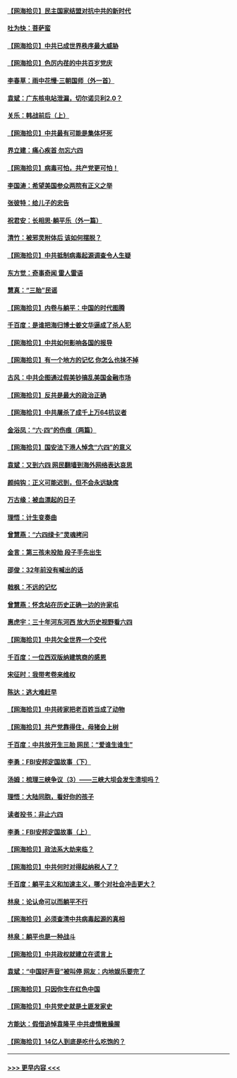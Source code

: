 #### [【网海拾贝】民主国家结盟对抗中共的新时代](../pages/nsc993/n13031717.md?t=06191001) 
#### [吐为快：菩萨蛮](../pages/nsc993/n13030033.md?t=06191001) 
#### [【网海拾贝】中共已成世界秩序最大威胁](../pages/nsc993/n13028138.md?t=06191001) 
#### [【网海拾贝】色厉内荏的中共百岁党庆](../pages/nsc993/n13025582.md?t=06191001) 
#### [李春草：雨中花慢‧三朝国师（外一首）](../pages/nsc993/n13025567.md?t=06191001) 
#### [袁斌：广东核电站泄漏，切尔诺贝利2.0？](../pages/nsc993/n13025475.md?t=06191001) 
#### [关乐：韩战前后（上）](../pages/nsc993/n13025387.md?t=06191001) 
#### [【网海拾贝】中共最有可能是集体坏死](../pages/nsc993/n13023101.md?t=06191001) 
#### [界立建：痛心疾首 勿忘六四](../pages/nsc993/n13022339.md?t=06191001) 
#### [【网海拾贝】病毒可怕，共产党更可怕！](../pages/nsc993/n13020728.md?t=06191001) 
#### [李国涛：希望美国参众两院有正义之举](../pages/nsc993/n13020674.md?t=06191001) 
#### [张彼特：给儿子的忠告](../pages/nsc993/n13018934.md?t=06191001) 
#### [祝君安：长相思‧躺平乐（外一篇）](../pages/nsc993/n13018923.md?t=06191001) 
#### [清竹：被邪灵附体后 该如何摆脱？](../pages/nsc993/n13018877.md?t=06191001) 
#### [【网海拾贝】中共抵制病毒起源调查令人生疑](../pages/nsc993/n13017785.md?t=06191001) 
#### [东方觉：奇事奇闻 雷人雷语](../pages/nsc993/n13017577.md?t=06191001) 
#### [慧真：“三胎”民谣](../pages/nsc993/n13017394.md?t=06191001) 
#### [【网海拾贝】内卷与躺平：中国的时代图腾](../pages/nsc993/n13016128.md?t=06191001) 
#### [千百度：是谁把海归博士姜文华逼成了杀人犯](../pages/nsc993/n13015218.md?t=06191001) 
#### [【网海拾贝】中共如何影响各国的报导](../pages/nsc993/n13012599.md?t=06191001) 
#### [【网海拾贝】有一个地方的记忆 你怎么也抹不掉](../pages/nsc993/n13009802.md?t=06191001) 
#### [古风：中共企图通过假美钞搞乱美国金融市场](../pages/nsc993/n13009626.md?t=06191001) 
#### [【网海拾贝】反共是最大的政治正确](../pages/nsc993/n13007051.md?t=06191001) 
#### [【网海拾贝】中共屠杀了成千上万64抗议者](../pages/nsc993/n13002713.md?t=06191001) 
#### [金浴凤：“六·四”的伤痕（两篇）](../pages/nsc993/n13001719.md?t=06191001) 
#### [【网海拾贝】国安法下港人悼念“六四”的意义](../pages/nsc993/n13001039.md?t=06191001) 
#### [袁斌：又到六四 网民翻墙到海外网络表达哀思](../pages/nsc993/n13000995.md?t=06191001) 
#### [颜纯钩：正义可能迟到，但不会永远缺席](../pages/nsc993/n13000920.md?t=06191001) 
#### [万古缘：被血漂起的日子](../pages/nsc993/n13000914.md?t=06191001) 
#### [理悟：计生变奏曲](../pages/nsc993/n13000414.md?t=06191001) 
#### [曾慧燕：“六四绿卡”灵魂拷问](../pages/nsc993/n13000277.md?t=06191001) 
#### [金言：第三孩未投胎 段子手先出生](../pages/nsc993/n13000215.md?t=06191001) 
#### [邵俊：32年前没有喊出的话](../pages/nsc993/n13000181.md?t=06191001) 
#### [戟枫：不远的记忆](../pages/nsc993/n13000121.md?t=06191001) 
#### [曾慧燕：怀念站在历史正确一边的许家屯](../pages/nsc993/n13000073.md?t=06191001) 
#### [惠虎宇：三十年河东河西 放大历史视野看六四](../pages/nsc993/n13000018.md?t=06191001) 
#### [【网海拾贝】中共欠全世界一个交代](../pages/nsc993/n12998706.md?t=06191001) 
#### [千百度：一位西双版纳建筑商的感恩](../pages/nsc993/n12998487.md?t=06191001) 
#### [宋征时：我带考卷来维权](../pages/nsc993/n12994088.md?t=06191001) 
#### [陈达：逃大难赶早](../pages/nsc993/n12993569.md?t=06191001) 
#### [【网海拾贝】中共砖家把老百姓当成了动物](../pages/nsc993/n12993483.md?t=06191001) 
#### [【网海拾贝】共产党靠得住，母猪会上树](../pages/nsc993/n12990730.md?t=06191001) 
#### [千百度：中共放开生三胎 网民：“爱谁生谁生”](../pages/nsc993/n12990644.md?t=06191001) 
#### [李勇：FBI安邦定国故事（下）](../pages/nsc993/n12987854.md?t=06191001) 
#### [汤姆：梳理三峡争议（3）——三峡大坝会发生溃坝吗？](../pages/nsc993/n12989806.md?t=06191001) 
#### [理悟：大陆同胞，看好你的孩子](../pages/nsc993/n12989778.md?t=06191001) 
#### [读者投书：非止六四](../pages/nsc993/n12989673.md?t=06191001) 
#### [李勇：FBI安邦定国故事（上）](../pages/nsc993/n12987749.md?t=06191001) 
#### [【网海拾贝】政法系大劫来临？](../pages/nsc993/n12987596.md?t=06191001) 
#### [【网海拾贝】中共何时对得起纳税人了？](../pages/nsc993/n12985578.md?t=06191001) 
#### [千百度：躺平主义和加速主义，哪个对社会冲击更大？](../pages/nsc993/n12985512.md?t=06191001) 
#### [林泉：论认命可以而躺平不行](../pages/nsc993/n12985505.md?t=06191001) 
#### [【网海拾贝】必须查清中共病毒起源的真相](../pages/nsc993/n12984276.md?t=06191001) 
#### [林泉：躺平也是一种战斗](../pages/nsc993/n12984194.md?t=06191001) 
#### [【网海拾贝】中共政权就建立在谎言上](../pages/nsc993/n12981880.md?t=06191001) 
#### [袁斌：“中国好声音”被叫停 网友：内地娱乐要完了](../pages/nsc993/n12981826.md?t=06191001) 
#### [【网海拾贝】只因你生在红色中国](../pages/nsc993/n12979096.md?t=06191001) 
#### [【网海拾贝】中共党史就是土匪发家史](../pages/nsc993/n12976478.md?t=06191001) 
#### [方能达：假借追悼袁隆平 中共虚情散臊腥](../pages/nsc993/n12976396.md?t=06191001) 
#### [【网海拾贝】14亿人到底是吃什么吃饱的？](../pages/nsc993/n12974125.md?t=06191001) 

----
#### [ >>> 更早内容 <<< ](../indexes/nsc993-earlier.md)
